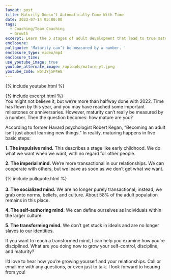 ```yaml
---
layout: post
title: Maturity Doesn’t Automatically Come With Time
date: 2022-07-14 05:00:00
tags:
  - Coaching/Team Coaching
  - Growth
excerpt: Learn the 5 stages of adult development that lead to true maturity.
enclosure:
pullquote: 'Maturity can’t be measured by a number. '
enclosure_type: video/mp4
enclosure_time:
use_youtube_image: true
youtube_alternate_image: /uploads/mature-yt.jpeg
youtube_code: wbTJYjSP4e8
---
```

{% include youtube.html %}

{% include excerpt.html %}<br>You might not believe it, but we’re more than halfway done with 2022. Time has flown by this year, and you may have reached some important milestones or anniversaries. However, maturity can’t really be measured by a number. Then the question becomes: how mature are you?

According to former Havard psychologist Robert Kegan, “Becoming an adult isn’t just about learning new things.” In reality, maturing happens in five basic steps:

**1\. The impulsive mind.** This describes a stage like early childhood. We do what we want when we want, with no regard for other people.

**2\. The imperial mind.** We’re more transactional in our relationships. We can cooperate with others, but we leave as soon as we don’t get what we want.

{% include pullquote.html %}<br><br>**3\. The socialized mind.** We are no longer purely transactional; instead, we grab onto norms, beliefs, and culture. About 58% of the adult population remains in this place.

**4\. The self-authoring mind.** We can define ourselves as individuals within the larger culture.

**5\. The transforming mind.** We don’t get stuck in ideals and are no longer slaves to our identities.

If you want to reach a transformed mind, I can help you examine how you’re disciplined. What are you doing now to grow your self-control, discipline, and maturity?

I’d love to hear how you’re growing yourself and your relationships. Call or email me with any questions, or even just to talk. I look forward to hearing from you\!
